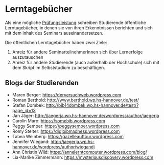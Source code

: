 # Lerntagebücher

Als eine mögliche [Prüfungsleistung](https://felixlohmeier.gitbooks.io/seminar-wir-bauen-uns-einen-bibliothekskatalog/content/pruefungsleistungen.html) schreiben Studierende öffentliche Lerntagebücher, in denen sie von ihren Erkenntnissen berichten und sich mit dem Inhalt des Seminars auseinandersetzen.

Die öffentlichen Lerntagebücher haben zwei Ziele:
1. Anreiz für andere SeminarteilnehmerInnen sich über Lernerfolge auszutauschen
2. Anreiz für andere Studierende (auch außerhalb der Hochschule) sich mit dem Skript im Selbststudium zu beschäftigen.

## Blogs der Studierenden

* Maren Berger: https://derversuchweb.wordpress.com
* Roman Berthold: http://www.berthold.wp.hs-hannover.de/test/
* Stefan Dombek: http://bib14dombek.wp.hs-hannover.de/test/?page_id=13
* Jan Jäger: http://jaegerja.wp.hs-hannover.de/wordpress/author/jaegerja
* Carolin Marx: https://somebib.wordpress.com
* Peggy Semper: https://peggysemper.wordpress.com
* Romy Stelter: https://digibibmadness.wordpress.com
* Tabea Weinberg: https://gazelleauftour.wordpress.com
* Jennifer Wiegand: http://jaegerja.wp.hs-hannover.de/wordpress/author/wiegandj
* Ann Christin Wild: https://annelerntcomputer.wordpress.com/blog/
* Lia-Marike Zimmermann: https://mysteriousdiscovery.wordpress.com
